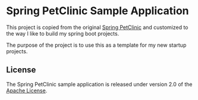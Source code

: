 # Spring PetClinic Sample Application 

This project is copied from the original [Spring PetClinic](https://github.com/spring-projects/spring-petclinic) and customized to the way I like to build my spring boot projects.

The purpose of the project is to use this as a template for my new startup projects.

## License

The Spring PetClinic sample application is released under version 2.0 of the [Apache License](https://www.apache.org/licenses/LICENSE-2.0).
